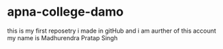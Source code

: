 # apna-college-damo

this is my first reposetry i made in gitHub 
and i am aurther of this account 
my name is Madhurendra Pratap Singh
